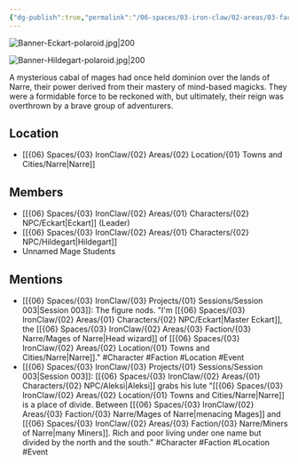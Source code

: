 ```yaml
---
{"dg-publish":true,"permalink":"/06-spaces/03-iron-claw/02-areas/03-faction/03-narre/mages-of-narre/","title":"Mages of Narre"}
---
```



![Banner-Eckart-polaroid.jpg|200](/img/user/%7B06%7D%20Spaces/%7B03%7D%20IronClaw/%7B04%7D%20Support%20Notes/%7B99%7D%20Media/%7B02%7D%20Polaroid/Banner-Eckart-polaroid.jpg)

![Banner-Hildegart-polaroid.jpg|200](/img/user/%7B06%7D%20Spaces/%7B03%7D%20IronClaw/%7B04%7D%20Support%20Notes/%7B99%7D%20Media/%7B02%7D%20Polaroid/Banner-Hildegart-polaroid.jpg)

A mysterious cabal of mages had once held dominion over the lands of Narre, their power derived from their mastery of mind-based magicks. They were a formidable force to be reckoned with, but ultimately, their reign was overthrown by a brave group of adventurers.

## Location

- [[{06} Spaces/{03} IronClaw/{02} Areas/{02} Location/{01} Towns and Cities/Narre\|Narre]]

## Members

- [[{06} Spaces/{03} IronClaw/{02} Areas/{01} Characters/{02} NPC/Eckart\|Eckart]] (Leader)
- [[{06} Spaces/{03} IronClaw/{02} Areas/{01} Characters/{02} NPC/Hildegart\|Hildegart]]
- Unnamed Mage Students

## Mentions

- [[{06} Spaces/{03} IronClaw/{03} Projects/{01} Sessions/Session 003\|Session 003]]: The figure nods. "I'm [[{06} Spaces/{03} IronClaw/{02} Areas/{01} Characters/{02} NPC/Eckart\|Master Eckart]], the [[{06} Spaces/{03} IronClaw/{02} Areas/{03} Faction/{03} Narre/Mages of Narre\|Head wizard]] of [[{06} Spaces/{03} IronClaw/{02} Areas/{02} Location/{01} Towns and Cities/Narre\|Narre]]." #Character #Faction #Location #Event
- [[{06} Spaces/{03} IronClaw/{03} Projects/{01} Sessions/Session 003\|Session 003]]: [[{06} Spaces/{03} IronClaw/{02} Areas/{01} Characters/{02} NPC/Aleksi\|Aleksi]] grabs his lute "[[{06} Spaces/{03} IronClaw/{02} Areas/{02} Location/{01} Towns and Cities/Narre\|Narre]] is a place of divide. Between [[{06} Spaces/{03} IronClaw/{02} Areas/{03} Faction/{03} Narre/Mages of Narre\|menacing Mages]] and [[{06} Spaces/{03} IronClaw/{02} Areas/{03} Faction/{03} Narre/Miners of Narre\|many Miners]]. Rich and poor living under one name but divided by the north and the south." #Character #Faction #Location #Event

